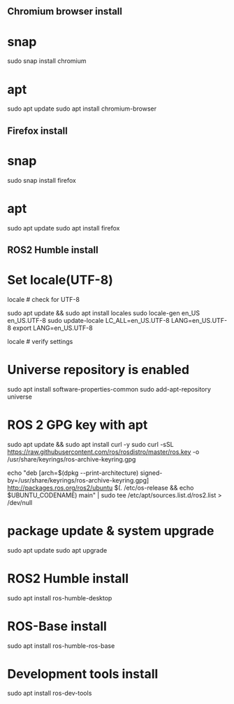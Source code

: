 ## Chromium browser install

# snap

sudo snap install chromium

# apt

sudo apt update
sudo apt install chromium-browser

## Firefox install

# snap

sudo snap install firefox

# apt

sudo apt update
sudo apt install firefox

## ROS2 Humble install

# Set locale(UTF-8)

locale  # check for UTF-8

sudo apt update && sudo apt install locales
sudo locale-gen en_US en_US.UTF-8
sudo update-locale LC_ALL=en_US.UTF-8 LANG=en_US.UTF-8
export LANG=en_US.UTF-8

locale  # verify settings


# Universe repository is enabled

sudo apt install software-properties-common
sudo add-apt-repository universe

#  ROS 2 GPG key with apt

sudo apt update && sudo apt install curl -y
sudo curl -sSL https://raw.githubusercontent.com/ros/rosdistro/master/ros.key -o /usr/share/keyrings/ros-archive-keyring.gpg

echo "deb [arch=$(dpkg --print-architecture) signed-by=/usr/share/keyrings/ros-archive-keyring.gpg] http://packages.ros.org/ros2/ubuntu $(. /etc/os-release && echo $UBUNTU_CODENAME) main" | sudo tee /etc/apt/sources.list.d/ros2.list > /dev/null

# package update & system upgrade

sudo apt update
sudo apt upgrade

# ROS2 Humble install

sudo apt install ros-humble-desktop


# ROS-Base install

sudo apt install ros-humble-ros-base

# Development tools install

sudo apt install ros-dev-tools
